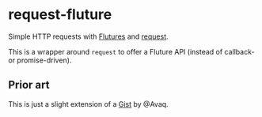 # request-fluture

Simple HTTP requests with [Flutures](https://github.com/fluture-js/Fluture) and [request](https://github.com/request/request).

This is a wrapper around `request` to offer a Fluture API (instead of callback- or promise-driven).

## Prior art

This is just a slight extension of a [Gist](https://gist.github.com/Avaq/e7083ffc7972bb1d4c88239b51eb4a79) by @Avaq.